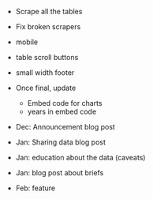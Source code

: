 - Scrape all the tables
- Fix broken scrapers
- mobile
- table scroll buttons
- small width footer
- Once final, update
	- Embed code for charts
	- years in embed code

- Dec: Announcement blog post
- Jan: Sharing data blog post
- Jan: education about the data (caveats)
- Jan: blog post about briefs
- Feb: feature